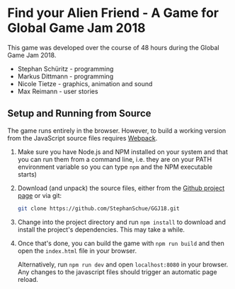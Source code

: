 # Find your Alien Friend - A Game for Global Game Jam 2018

This game was developed over the course of 48 hours during the Global Game Jam 2018.

*  Stephan Schüritz - programming
*  Markus Dittmann - programming
*  Nicole Tietze - graphics, animation and sound
*  Max Reimann - user stories

## Setup and Running from Source

The game runs entirely in the browser. However, to build a working version from the JavaScript source files requires [Webpack](https://webpack.js.org/).

1)  Make sure you have Node.js and NPM installed on your system and that you can run them from a command line, i.e. they are on your PATH environment variable so you can type `npm` and the NPM executable starts)

2)  Download (and unpack) the source files, either from the [Github project page](https://github.com/StephanSchue/GGJ18) or via git:

    ```bash
    git clone https://github.com/StephanSchue/GGJ18.git
    ```

3)  Change into the project directory and run `npm install` to download and install the project's dependencies. This may take a while.

4)  Once that's done, you can build the game with `npm run build` and then open the `index.html` file in your browser.

    Alternatively, run `npm run dev` and open `localhost:8080` in your browser. Any changes to the javascript files should trigger an automatic page reload.